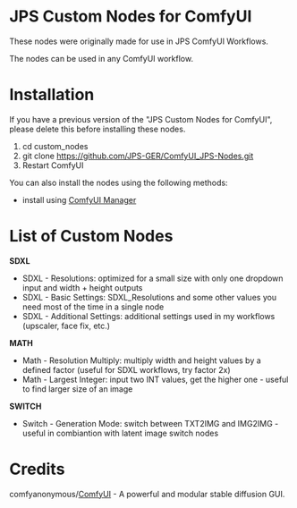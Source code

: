 # JPS Custom Nodes for ComfyUI

These nodes were originally made for use in JPS ComfyUI Workflows.

The nodes can be used in any ComfyUI workflow.

# Installation

If you have a previous version of the "JPS Custom Nodes for ComfyUI", please delete this before installing these nodes.

1. cd custom_nodes
2. git clone https://github.com/JPS-GER/ComfyUI_JPS-Nodes.git
3. Restart ComfyUI

You can also install the nodes using the following methods:
* install using [ComfyUI Manager](https://github.com/ltdrdata/ComfyUI-Manager)

# List of Custom Nodes

__SDXL__
* SDXL - Resolutions: optimized for a small size with only one dropdown input and width + height outputs
* SDXL - Basic Settings: SDXL_Resolutions and some other values you need most of the time in a single node
* SDXL - Additional Settings: additional settings used in my workflows (upscaler, face fix, etc.) 

__MATH__
* Math - Resolution Multiply: multiply width and height values by a defined factor (useful for SDXL workflows, try factor 2x)
* Math - Largest Integer: input two INT values, get the higher one - useful to find larger size of an image

__SWITCH__
* Switch - Generation Mode: switch between TXT2IMG and IMG2IMG - useful in combiantion with latent image switch nodes

# Credits

comfyanonymous/[ComfyUI](https://github.com/comfyanonymous/ComfyUI) - A powerful and modular stable diffusion GUI.

